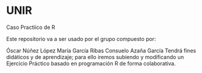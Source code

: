 # UNIR

Caso Practiico de R

Este repositorio va a ser usado por el grupo compuesto por:

Óscar Núñez López
María García Ribas
Consuelo Azaña García
Tendrá fines didáticos y de aprendizaje; para ello iremos subiendo y modificando un Ejercicio Práctico basado en programación R de forma colaborativa.

